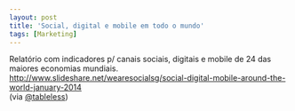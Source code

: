 ```yaml
---
layout: post
title: 'Social, digital e mobile em todo o mundo'
tags: [Marketing]
---
```


Relatório com indicadores p/ canais sociais, digitais e mobile de 24 das maiores economias mundiais.<br>
<http://www.slideshare.net/wearesocialsg/social-digital-mobile-around-the-world-january-2014><br>
(via [@tableless](https://twitter.com/tableless/status/463304262035193856))
